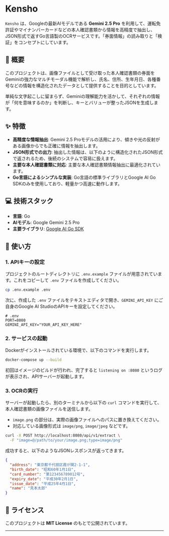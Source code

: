 # Kensho

[](https://www.google.com/search?q=https://goreportcard.com/report/github.com/your-username/Kensho)
[](https://www.google.com/search?q=https://pkg.go.dev/badge/license-MIT)

`Kensho` は、Googleの最新AIモデルである **Gemini 2.5 Pro** を利用して、運転免許証やマイナンバーカードなどの本人確認書類から情報を高精度で抽出し、JSON形式で返すGo言語製のOCRサービスです。「券面情報」の読み取りと「検証」をコンセプトにしています。

## 📜 概要

このプロジェクトは、画像ファイルとして受け取った本人確認書類の券面をGeminiの強力なマルチモーダル機能で解析し、氏名、住所、生年月日、各種番号などの情報を構造化されたデータとして提供することを目的としています。

単純な文字起こしに留まらず、Geminiの理解能力を活かして、それぞれの情報が「何を意味するのか」を判断し、キーとバリューが整ったJSONを生成します。

## ✨ 特徴

  * **高精度な情報抽出**: Gemini 2.5 Proモデルの活用により、傾きや光の反射がある画像からでも正確に情報を抽出します。
  * **JSON形式での出力**: 抽出した情報は、以下のように構造化されたJSON形式で返されるため、後続のシステムで容易に扱えます。
  * **主要な本人確認書類に対応**: 主要な本人確認書類情報抽出に最適化されています。
  * **Go言語によるシンプルな実装**: Go言語の標準ライブラリとGoogle AI Go SDKのみを使用しており、軽量かつ高速に動作します。

## 💻 技術スタック

  * **言語**: Go
  * **AIモデル**: Google Gemini 2.5 Pro
  * **主要ライブラリ**: [Google AI Go SDK](https://github.com/google/generative-ai-go)

## 🚀 使い方

### 1. APIキーの設定

プロジェクトのルートディレクトリに `.env.example` ファイルが用意されています。これをコピーして `.env` ファイルを作成してください。

```bash
cp .env.example .env
```

次に、作成した `.env` ファイルをテキストエディタで開き、`GEMINI_API_KEY` にご自身のGoogle AI StudioのAPIキーを設定してください。

```dotenv
# .env
PORT=8080
GEMINI_API_KEY="YOUR_API_KEY_HERE"
```

### 2. サービスの起動

Dockerがインストールされている環境で、以下のコマンドを実行します。

```bash
docker-compose up --build
```

初回はイメージのビルドが行われ、完了すると `listening on :8080` というログが表示され、APIサーバーが起動します。

### 3. OCRの実行

サーバーが起動したら、別のターミナルから以下の `curl` コマンドを実行して、本人確認書類の画像ファイルを送信します。

- `image.png` の部分は、実際の画像ファイルへのパスに置き換えてください。
- 対応している画像形式は `image/png`, `image/jpeg` などです。

```bash
curl -X POST http://localhost:8080/api/v1/extract \
  -F "image=@/path/to/your/image.png;type=image/png"
```

成功すると、以下のようなJSONレスポンスが返ってきます。

```json
{
  "address": "東京都千代田区霞が関2-1-1",
  "birth_date": "昭和60年1月1日",
  "card_number": "第123456789012号",
  "expiry_date": "平成30年2月1日",
  "issue_date": "平成25年4月1日",
  "name": "見本太郎"
}
```

## 📜 ライセンス

このプロジェクトは **MIT License** のもとで公開されています。

-----